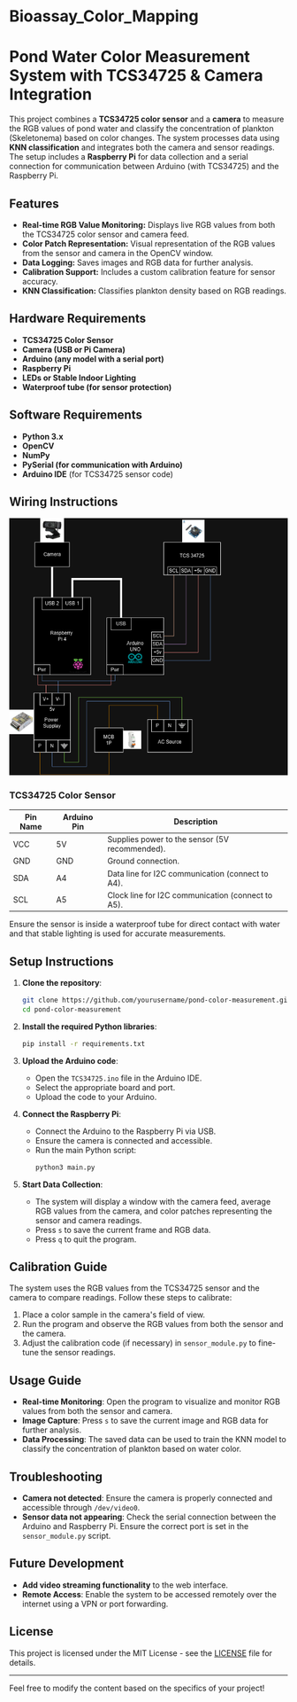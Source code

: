 # Bioassay_Color_Mapping

# Pond Water Color Measurement System with TCS34725 & Camera Integration

This project combines a **TCS34725 color sensor** and a **camera** to measure the RGB values of pond water and classify the concentration of plankton (Skeletonema) based on color changes. The system processes data using **KNN classification** and integrates both the camera and sensor readings. The setup includes a **Raspberry Pi** for data collection and a serial connection for communication between Arduino (with TCS34725) and the Raspberry Pi.

## Features

- **Real-time RGB Value Monitoring:** Displays live RGB values from both the TCS34725 color sensor and camera feed.
- **Color Patch Representation:** Visual representation of the RGB values from the sensor and camera in the OpenCV window.
- **Data Logging:** Saves images and RGB data for further analysis.
- **Calibration Support:** Includes a custom calibration feature for sensor accuracy.
- **KNN Classification:** Classifies plankton density based on RGB readings.

## Hardware Requirements

- **TCS34725 Color Sensor**
- **Camera (USB or Pi Camera)**
- **Arduino (any model with a serial port)**
- **Raspberry Pi**
- **LEDs or Stable Indoor Lighting**
- **Waterproof tube (for sensor protection)**

## Software Requirements

- **Python 3.x**
- **OpenCV**
- **NumPy**
- **PySerial (for communication with Arduino)**
- **Arduino IDE** (for TCS34725 sensor code)

## Wiring Instructions

![Wiring Diagram](image/wiring_diagram.png)

### TCS34725 Color Sensor

| Pin Name | Arduino Pin | Description                                        |
|----------|-------------|----------------------------------------------------|
| VCC      | 5V          | Supplies power to the sensor (5V recommended).     |
| GND      | GND         | Ground connection.                                 |
| SDA      | A4          | Data line for I2C communication (connect to A4).   |
| SCL      | A5          | Clock line for I2C communication (connect to A5).  |

Ensure the sensor is inside a waterproof tube for direct contact with water and that stable lighting is used for accurate measurements.

## Setup Instructions

1. **Clone the repository**:
   ```bash
   git clone https://github.com/yourusername/pond-color-measurement.git
   cd pond-color-measurement
   ```

2. **Install the required Python libraries**:
   ```bash
   pip install -r requirements.txt
   ```

3. **Upload the Arduino code**:
   - Open the `TCS34725.ino` file in the Arduino IDE.
   - Select the appropriate board and port.
   - Upload the code to your Arduino.

4. **Connect the Raspberry Pi**:
   - Connect the Arduino to the Raspberry Pi via USB.
   - Ensure the camera is connected and accessible.
   - Run the main Python script:
     ```bash
     python3 main.py
     ```

5. **Start Data Collection**:
   - The system will display a window with the camera feed, average RGB values from the camera, and color patches representing the sensor and camera readings.
   - Press `s` to save the current frame and RGB data.
   - Press `q` to quit the program.

## Calibration Guide

The system uses the RGB values from the TCS34725 sensor and the camera to compare readings. Follow these steps to calibrate:

1. Place a color sample in the camera's field of view.
2. Run the program and observe the RGB values from both the sensor and the camera.
3. Adjust the calibration code (if necessary) in `sensor_module.py` to fine-tune the sensor readings.

## Usage Guide

- **Real-time Monitoring**: Open the program to visualize and monitor RGB values from both the sensor and camera.
- **Image Capture**: Press `s` to save the current image and RGB data for further analysis.
- **Data Processing**: The saved data can be used to train the KNN model to classify the concentration of plankton based on water color.

## Troubleshooting

- **Camera not detected**: Ensure the camera is properly connected and accessible through `/dev/video0`.
- **Sensor data not appearing**: Check the serial connection between the Arduino and Raspberry Pi. Ensure the correct port is set in the `sensor_module.py` script.

## Future Development

- **Add video streaming functionality** to the web interface.
- **Remote Access**: Enable the system to be accessed remotely over the internet using a VPN or port forwarding.

## License

This project is licensed under the MIT License - see the [LICENSE](LICENSE) file for details.

---

Feel free to modify the content based on the specifics of your project!
